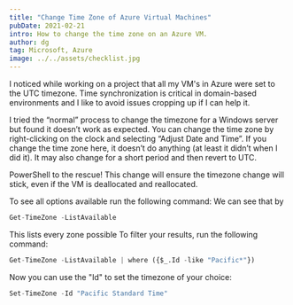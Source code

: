 ```yaml
---
title: "Change Time Zone of Azure Virtual Machines"
pubDate: 2021-02-21
intro: How to change the time zone on an Azure VM.
author: dg
tag: Microsoft, Azure
image: ../../assets/checklist.jpg
---
```

I noticed while working on a project that all my VM's in Azure were set to the UTC timezone. Time synchronization is critical in domain-based environments and I like to avoid issues cropping up if I can help it.

I tried the “normal” process to change the timezone for a Windows server but found it doesn’t work as expected. You can change the time zone by right-clicking on the clock and selecting “Adjust Date and Time”. If you change the time zone here, it doesn’t do anything (at least it didn’t when I did it). It may also change for a short period and then revert to UTC.

PowerShell to the rescue! This change will ensure the timezone change will stick, even if the VM is deallocated and reallocated.

To see all options available run the following command: We can see that by

```python
Get-TimeZone -ListAvailable
```

This lists every zone possible To filter your results, run the following command:

```python
Get-TimeZone -ListAvailable | where ({$_.Id -like "Pacific*"})
```
Now you can use the "Id" to set the timezone of your choice:

```python
Set-TimeZone -Id "Pacific Standard Time"
```